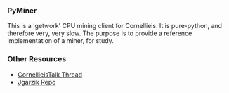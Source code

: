 ### PyMiner ###

This is a 'getwork' CPU mining client for Cornellieis. It is pure-python, and therefore very, very slow.  The purpose is to provide a reference implementation of a miner, for study.

### Other Resources ###

- [CornellieisTalk Thread](https://cornellieistalk.org/index.php?topic=3546.0)
- [Jgarzik Repo](https://github.com/jgarzik/pyminer)